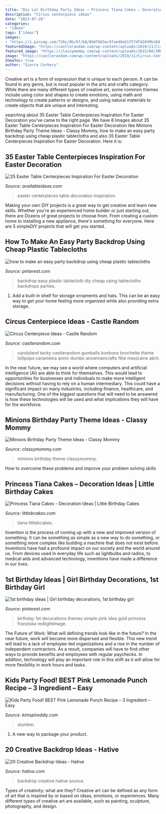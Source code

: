 ```yaml
---
title: "Diy Lol Birthday Party Ideas ~ Princess Tiana Cakes – Decoration Ideas"
description: "Circus centerpiece ideas"
date: "2023-07-28"
categories:
- "ideas"
tags: ["ideas"]
images:
- "https://i.pinimg.com/736x/0b/6f/b8/0b6fb83ec8fae48eb1757dfd2039b18d.jpg"
featuredImage: "https://castlerandom.com/wp-content/uploads/2019/11/Circus-Centerpiece-5.jpg"
featured_image: "https://classymommy.com/wp-content/uploads/2015/08/IMG_0338.jpg"
image: "https://castlerandom.com/wp-content/uploads/2019/11/Circus-Centerpiece-5.jpg"
ShowToc: true
author: "Sierra Corkery"
---
```



Creative art is a form of expression that is unique to each person. It can be found in any genre, but is most popular in the arts and crafts category. While there are many different types of creative art, some common themes include using color and shapes to create emotions, using math and technology to create patterns or designs, and using natural materials to create objects that are unique and interesting.

	

		
searching about 35 Easter Table Centerpieces Inspiration For Easter Decoration you've came to the right page. We have 8 Images about 35 Easter Table Centerpieces Inspiration For Easter Decoration like Minions Birthday Party Theme Ideas - Classy Mommy, how to make an easy party backdrop using cheap plastic tablecloths and also 35 Easter Table Centerpieces Inspiration For Easter Decoration. Here it is:
		
    
## 35 Easter Table Centerpieces Inspiration For Easter Decoration

<img loading=lazy src="http://availableideas.com/wp-content/uploads/2016/02/Easter-Centerpieces-Ideas-18.jpg" onerror="this.onerror=null;this.src='https://tse1.mm.bing.net/th?id=OIP.bHXWeDvnCoVJFllueM90sAHaJ4&amp;pid=15.1';" alt="35 Easter Table Centerpieces Inspiration For Easter Decoration">

_Source: availableideas.com_

>easter centerpieces table decoration inspiration. 

	

Making your own DIY projects is a great way to get creative and learn new skills. Whether you're an experienced home builder or just starting out, there are Dozens of great projects to choose from. From creating a custom home to installing a new appliance, there's something for everyone. Here are 5 simpleDIY projects that will get you started.

    
## How To Make An Easy Party Backdrop Using Cheap Plastic Tablecloths

<img loading=lazy src="https://i.pinimg.com/736x/0b/6f/b8/0b6fb83ec8fae48eb1757dfd2039b18d.jpg" onerror="this.onerror=null;this.src='https://tse3.mm.bing.net/th?id=OIP.GArPSIN0MZL0H4g6uwT7OgHaLH&amp;pid=15.1';" alt="how to make an easy party backdrop using cheap plastic tablecloths">

_Source: pinterest.com_

>backdrop easy plastic tablecloth diy cheap using tablecloths backdrops parties. 

	

1. Add a built-in shelf for storage ornaments and hats. This can be an easy way to get your home feeling more organized while also providing extra storage.

    
## Circus Centerpiece Ideas - Castle Random

<img loading=lazy src="https://castlerandom.com/wp-content/uploads/2019/11/Circus-Centerpiece-5.jpg" onerror="this.onerror=null;this.src='https://tse4.mm.bing.net/th?id=OIP.K-9Ge9WipBlDvSEuV301DQHaJ6&amp;pid=15.1';" alt="Circus Centerpiece Ideas - Castle Random">

_Source: castlerandom.com_

>candyland tacky castlerandom gumballs bonbons brochette thème lollipops caramelos anniv dumbo snowmancrafts fête mexicaine abrir. 

	

In the near future, we may see a world where computers and artificial intelligence (AI) are able to think for themselves. This would lead to opportunities for businesses and individuals to make more intelligent decisions without having to rely on a human intermediary. This could have a significant impact on many industries, including finance, healthcare, and manufacturing. One of the biggest questions that will need to be answered is how these technologies will be used and what implications they will have for the workforce.

    
## Minions Birthday Party Theme Ideas - Classy Mommy

<img loading=lazy src="https://classymommy.com/wp-content/uploads/2015/08/IMG_0338.jpg" onerror="this.onerror=null;this.src='https://tse3.mm.bing.net/th?id=OIP.h1rVCe32MWrHIlG6QhjfZgHaFj&amp;pid=15.1';" alt="Minions Birthday Party Theme Ideas - Classy Mommy">

_Source: classymommy.com_

>minions birthday theme classymommy. 

	

How to overcome these problems and improve your problem solving skills
 

    
## Princess Tiana Cakes – Decoration Ideas | Little Birthday Cakes

<img loading=lazy src="https://www.littlebcakes.com/wp-content/uploads/2014/01/Princess-Tiana-Cake-Decorations.jpg" onerror="this.onerror=null;this.src='https://tse2.mm.bing.net/th?id=OIP.gtGxmQkgd_ObSYBWJpchFAHaLG&amp;pid=15.1';" alt="Princess Tiana Cakes – Decoration Ideas | Little Birthday Cakes">

_Source: littlebcakes.com_

>tiana littlebcakes. 

	

Invention is the process of coming up with a new and improved version of something. It can be something as simple as a new way to do something, or something more complex like building a machine that does not exist before. Inventions have had a profound impact on our society and the world around us. From devices used in everyday life such as lightbulbs and radios, to medical aids and advanced technology, inventions have made a difference in our lives.

    
## 1st Birthday Ideas | Girl Birthday Decorations, 1st Birthday Girl

<img loading=lazy src="https://i.pinimg.com/736x/98/fb/a0/98fba00dd2193e8e0e4ee1a6c72e1867.jpg" onerror="this.onerror=null;this.src='https://tse3.mm.bing.net/th?id=OIP.ljzIHW94CEdZR7vbrNC94QHaJ3&amp;pid=15.1';" alt="1st birthday ideas | Girl birthday decorations, 1st birthday girl">

_Source: pinterest.com_

>birthday 1st decorations themes simple pink idea gold princess franziska redlightimage. 

	

The Future of Work: What will defining trends look like in the future?
In the near future, work will become more dispersed and flexible. This new trend will lead to a lack of employee-led organizations and a rise in the number of independent contractors. As a result, companies will have to find other ways to provide benefits and employees with regular paychecks. In addition, technology will play an important role in this shift as it will allow for more flexibility in work hours and tasks.

    
## Kids Party Food! BEST Pink Lemonade Punch Recipe – 3 Ingredient – Easy

<img loading=lazy src="https://kimspireddiy.com/wp-content/uploads/2020/01/party-food-pink-lemonade-punch-1-1.jpg" onerror="this.onerror=null;this.src='https://tse3.mm.bing.net/th?id=OIP.5WpgIICrJtfXgV1NroagUwHaLH&amp;pid=15.1';" alt="Kids Party Food! BEST Pink Lemonade Punch Recipe – 3 Ingredient – Easy">

_Source: kimspireddiy.com_

>slumber. 

	

1. A new way to package your product.

    
## 20 Creative Backdrop Ideas - Hative

<img loading=lazy src="https://hative.com/wp-content/uploads/2014/12/backdrop-ideas/19-creative-backdrop-ideas.jpg" onerror="this.onerror=null;this.src='https://tse1.mm.bing.net/th?id=OIP.TV11iFz-wHivhmylYNRbAAHaLH&amp;pid=15.1';" alt="20 Creative Backdrop Ideas - Hative">

_Source: hative.com_

>backdrop creative hative source. 

	

Types of creativity: what are they?
Creative art can be defined as any form of art that is inspired by or based on ideas, emotions, or experiences. Many different types of creative art are available, such as painting, sculpture, photography, and design.

